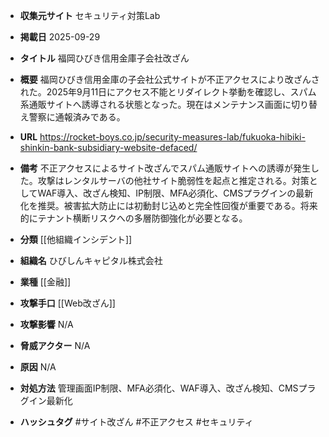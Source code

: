 - **収集元サイト**
セキュリティ対策Lab

- **掲載日**
2025-09-29

- **タイトル**
福岡ひびき信用金庫子会社改ざん

- **概要**
福岡ひびき信用金庫の子会社公式サイトが不正アクセスにより改ざんされた。2025年9月11日にアクセス不能とリダイレクト挙動を確認し、スパム系通販サイトへ誘導される状態となった。現在はメンテナンス画面に切り替え警察に通報済みである。

- **URL**
https://rocket-boys.co.jp/security-measures-lab/fukuoka-hibiki-shinkin-bank-subsidiary-website-defaced/

- **備考**
不正アクセスによるサイト改ざんでスパム通販サイトへの誘導が発生した。攻撃はレンタルサーバの他社サイト脆弱性を起点と推定される。対策としてWAF導入、改ざん検知、IP制限、MFA必須化、CMSプラグインの最新化を推奨。被害拡大防止には初動封じ込めと完全性回復が重要である。将来的にテナント横断リスクへの多層防御強化が必要となる。

- **分類**
[[他組織インシデント]]

- **組織名**
ひびしんキャピタル株式会社

- **業種**
[[金融]]

- **攻撃手口**
[[Web改ざん]]

- **攻撃影響**
N/A

- **脅威アクター**
N/A

- **原因**
N/A

- **対処方法**
管理画面IP制限、MFA必須化、WAF導入、改ざん検知、CMSプラグイン最新化

- **ハッシュタグ**
#サイト改ざん #不正アクセス #セキュリティ
